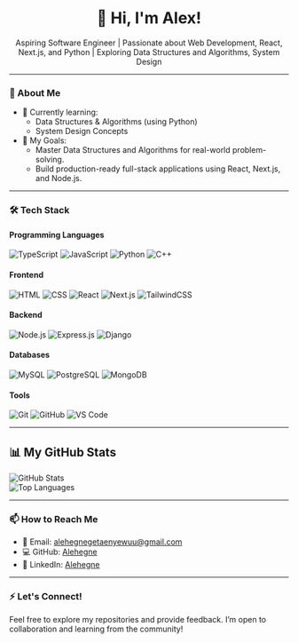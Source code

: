 <h1 align="center">👋 Hi, I'm Alex!</h1>
<p align="center">
  Aspiring Software Engineer | Passionate about Web Development, React, Next.js, and Python | Exploring Data Structures and Algorithms, System Design
</p>

---

### 🚀 About Me
- 🌱 Currently learning:
  - Data Structures & Algorithms (using Python)
  - System Design Concepts
- 🎯 My Goals:
  - Master Data Structures and Algorithms for real-world problem-solving.
  - Build production-ready full-stack applications using React, Next.js, and Node.js.
  

---

### 🛠️ Tech Stack

#### Programming Languages  
<p align="left">
  <img src="https://img.shields.io/badge/TypeScript-007ACC?style=for-the-badge&logo=typescript&logoColor=white" alt="TypeScript" />
  <img src="https://img.shields.io/badge/JavaScript-F7DF1E?style=for-the-badge&logo=javascript&logoColor=black" alt="JavaScript" />
  <img src="https://img.shields.io/badge/Python-3776AB?style=for-the-badge&logo=python&logoColor=white" alt="Python" />
  <img src="https://img.shields.io/badge/C++-00599C?style=for-the-badge&logo=cplusplus&logoColor=white" alt="C++" />
</p>

#### Frontend  
<p align="left">
  <img src="https://img.shields.io/badge/HTML-E34F26?style=for-the-badge&logo=html5&logoColor=white" alt="HTML" />
  <img src="https://img.shields.io/badge/CSS-1572B6?style=for-the-badge&logo=css3&logoColor=white" alt="CSS" />
  <img src="https://img.shields.io/badge/React-20232A?style=for-the-badge&logo=react&logoColor=61DAFB" alt="React" />
  <img src="https://img.shields.io/badge/Next.js-000000?style=for-the-badge&logo=nextdotjs&logoColor=white" alt="Next.js" />
  <img src="https://img.shields.io/badge/TailwindCSS-38B2AC?style=for-the-badge&logo=tailwind-css&logoColor=white" alt="TailwindCSS" />
</p>

#### Backend  
<p align="left">
  <img src="https://img.shields.io/badge/Node.js-339933?style=for-the-badge&logo=nodedotjs&logoColor=white" alt="Node.js" />
  <img src="https://img.shields.io/badge/Express.js-000000?style=for-the-badge&logo=express&logoColor=white" alt="Express.js" />
  <img src="https://img.shields.io/badge/Django-092E20?style=for-the-badge&logo=django&logoColor=white" alt="Django" />
</p>

#### Databases  
<p align="left">
  <img src="https://img.shields.io/badge/MySQL-4479A1?style=for-the-badge&logo=mysql&logoColor=white" alt="MySQL" />
  <img src="https://img.shields.io/badge/PostgreSQL-336791?style=for-the-badge&logo=postgresql&logoColor=white" alt="PostgreSQL" />
  <img src="https://img.shields.io/badge/MongoDB-4EA94B?style=for-the-badge&logo=mongodb&logoColor=white" alt="MongoDB" />
</p>

#### Tools  
<p align="left">
  <img src="https://img.shields.io/badge/Git-F05032?style=for-the-badge&logo=git&logoColor=white" alt="Git" />
  <img src="https://img.shields.io/badge/GitHub-181717?style=for-the-badge&logo=github&logoColor=white" alt="GitHub" />
  <img src="https://img.shields.io/badge/Visual_Studio_Code-007ACC?style=for-the-badge&logo=visualstudiocode&logoColor=white" alt="VS Code" />
</p>

---

## 📊 My GitHub Stats  

![GitHub Stats](https://github-readme-stats.vercel.app/api?username=Alehegne&show_icons=true&theme=radical)  
![Top Languages](https://github-readme-stats.vercel.app/api/top-langs/?username=Alehegne&layout=compact&theme=radical)

---

### 📫 How to Reach Me
- 💌 Email: alehegnegetaenyewuu@gmail.com
- 💻 GitHub: [Alehegne](https://github.com/Alehegne)
- 🔗 LinkedIn: [Alehegne](https://www.linkedin.com/in/Alehegne)

---

### ⚡ Let's Connect!
Feel free to explore my repositories and provide feedback. I’m open to collaboration and learning from the community!
